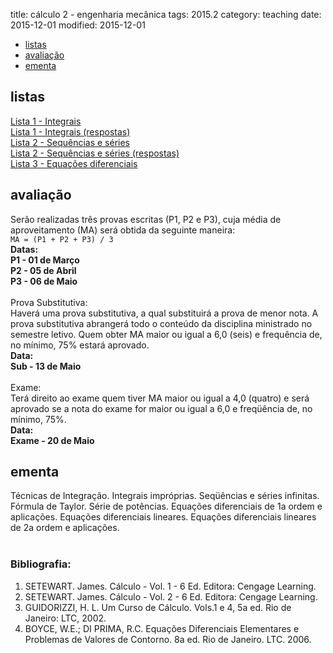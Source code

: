 title: cálculo 2 - engenharia mecânica
tags:  2015.2
category: teaching
date: 2015-12-01
modified: 2015-12-01

<!-- Header -->
<section>
	<ul class="actions">
		<li><a href="#exercises" class="button scrolly">listas</a></li>
		<li><a href="#exams" class="button scrolly">avaliação</a></li>
		<li><a href="#silabus" class="button scrolly">ementa</a></li>
	</ul>
</section>

<!-- Exercises -->
<section id="exercises">
	<h2>listas</h2>
	<div class="row">
		<article class="12u 12u$(xsmall) work-item">
			<a href="{static}/listas/integrais.pdf">Lista 1 - Integrais</a><br>
			<a href="{static}/listas/integrais-sol.pdf">Lista 1 - Integrais (respostas)</a><br>
			<a href="{static}/listas/sequencias-series.pdf">Lista 2 - Sequências e séries</a><br>
			<a href="{static}/listas/sequencias-series-sol.pdf">Lista 2 - Sequências e séries (respostas)</a><br>
			<a href="{static}/listas/edo-mec.pdf">Lista 3 - Equações diferenciais</a><br>
		</article>
	</div>
</section>

<!-- Exams -->
<section id="exams">
	<h2>avaliação</h2>
	<div class="row">
		<article class="12u 12u$(xsmall) work-item">
			Serão realizadas três provas escritas (P1, P2 e P3), cuja média de
			aproveitamento (MA) será obtida da seguinte maneira:<br />
			<code>MA = (P1 + P2 + P3) / 3</code><br />
			<b>Datas:<br />
				P1 - 01 de Março<br />
				P2 - 05 de Abril<br />
				P3 - 06 de Maio</b><br />
			<br />
			Prova Substitutiva:<br />
			Haverá uma prova substitutiva, a qual substituirá a prova de menor nota.
			A prova substitutiva abrangerá todo o conteúdo da disciplina ministrado no
			semestre letivo. Quem obter MA maior ou igual a 6,0 (seis) e frequência de,
			no mínimo, 75% estará aprovado.<br />
			<b>Data:<br />
				Sub - 13 de Maio</b><br />
			<br />
			Exame:<br />
			Terá direito ao exame quem tiver MA maior ou igual a 4,0 (quatro) e será
			aprovado se a nota do exame for maior ou igual a 6,0 e freqüência de, no mínimo, 75%.<br />
			<b>Data:<br />
				Exame - 20 de Maio</b><br />
		</article>
	</div>
</section>

<!-- Silabus -->
<section id="silabus">
	<h2>ementa</h2>
	<div class="row">
		<article class="12u 12u$(xsmall) work-item">
			Técnicas de Integração. Integrais impróprias. Seqüências e séries infinitas. Fórmula de Taylor.
			Série de potências. Equações diferenciais de 1a ordem e aplicações. Equações diferenciais lineares.
			Equações diferenciais lineares de 2a ordem e aplicações.
			<br /><br />
			<h3>Bibliografia:</h3>
			<ol>
				<li>SETEWART. James. Cálculo - Vol. 1 - 6 Ed. Editora: Cengage Learning.</li>
				<li>SETEWART. James. Cálculo - Vol. 2 - 6 Ed. Editora: Cengage Learning.</li>
				<li>GUIDORIZZI, H. L. Um Curso de Cálculo. Vols.1 e 4, 5a ed. Rio de Janeiro: LTC, 2002.</li>
				<li>BOYCE, W.E.; DI PRIMA, R.C. Equações Diferenciais Elementares e Problemas de Valores de Contorno. 8a ed. Rio de Janeiro. LTC. 2006.</li>
			</ol>
		</article>
	</div>
</section>
